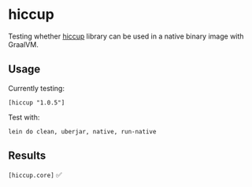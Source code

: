 # hiccup

Testing whether [hiccup](https://github.com/weavejester/hiccup) library can be used in a native binary image with GraalVM.

## Usage

Currently testing:

    [hiccup "1.0.5"]

Test with:

    lein do clean, uberjar, native, run-native

## Results
`[hiccup.core]` :white_check_mark:
